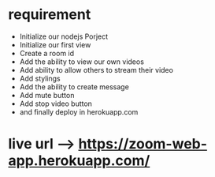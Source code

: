 # requirement 

- Initialize our nodejs Porject      
- Initialize our first view        
- Create a room id                          
- Add the ability to view our own videos  
- Add ability to allow others to stream their video
- Add stylings
- Add the ability to create message
- Add mute button
- Add stop video button
- and finally deploy in herokuapp.com


# live url --> https://zoom-web-app.herokuapp.com/
